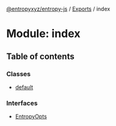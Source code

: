[@entropyxyz/entropy-js](../README.md) / [Exports](../modules.md) / index

# Module: index

## Table of contents

### Classes

- [default](../classes/index.default.md)

### Interfaces

- [EntropyOpts](../interfaces/index.EntropyOpts.md)
